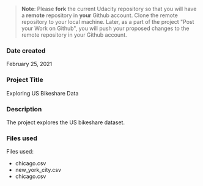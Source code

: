 >**Note**: Please **fork** the current Udacity repository so that you will have a **remote** repository in **your** Github account. Clone the remote repository to your local machine. Later, as a part of the project "Post your Work on Github", you will push your proposed changes to the remote repository in your Github account.

### Date created
February 25, 2021

### Project Title
Exploring US Bikeshare Data

### Description
The project explores the US bikeshare dataset.

### Files used
Files used:
- chicago.csv
- new_york_city.csv
- chicago.csv
